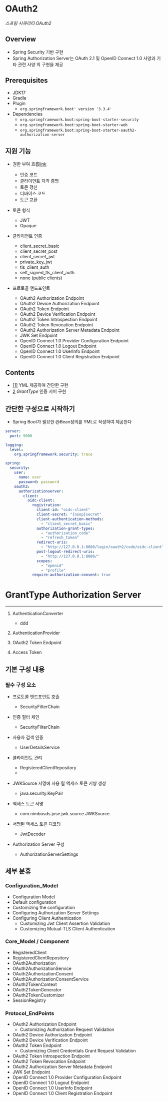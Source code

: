 # OAuth2
 _스프링 시큐리티 OAuth2_ 

## Overview

- Spring Security 기반 구현
- Spring Authorization Server는 OAuth 2.1 및 OpenID Connect 1.0 사양과 기타 관련 사양 의 구현을 제공

## Prerequisites

- JDK17
- Gradle
- Plugin
  - `org.springframework.boot' version '3.3.4'`
- Dependencies 
  - `org.springframework.boot:spring-boot-starter-security`
  - `org.springframework.boot:spring-boot-starter-web`
  - `org.springframework.boot:spring-boot-starter-oauth2-authorization-server`


## 지원 기능

- 권한 부여 흐름[link](#)
  -  인증 코드
  -  클라이언트 자격 증명
  -  토큰 갱신
  -  디바이스 코드
  -  토큰 교환
   
- 토큰 형식
  - JWT
  - Opaque
    
- 클라이언트 인증
  - client_secret_basic
  - client_secret_post
  - client_secret_jwt
  - private_key_jwt
  - tls_client_auth
  - self_signed_tls_client_auth
  - none (public clients)
    
- 프로토콜 엔드포인트
  - OAuth2 Authorization Endpoint
  - OAuth2 Device Authorization Endpoint
  - OAuth2 Token Endpoint
  - OAuth2 Device Verification Endpoint
  - OAuth2 Token Introspection Endpoint
  - OAuth2 Token Revocation Endpoint
  - OAuth2 Authorization Server Metadata Endpoint
  - JWK Set Endpoint
  - OpenID Connect 1.0 Provider Configuration Endpoint
  - OpenID Connect 1.0 Logout Endpoint
  - OpenID Connect 1.0 UserInfo Endpoint
  - OpenID Connect 1.0 Client Registration Endpoint




Contents
---
- [[1]](#간단한-구성으로-시작하기) YML 제공하여 간단한 구현
- [2](#GrantType-Authorization-Server) _GrantType_ 인증 서버 구현

## 간단한 구성으로 시작하기

- Spring Boot가 필요한 @Bean정의를 YML로 작성하여 제공한다 
```yml
server:
  port: 9000

logging:
  level:
    org.springframework.security: trace

spring:
  security:
    user:
      name: user
      password: password
    oauth2:
      authorizationserver:
        client:
          oidc-client:
            registration:
              client-id: "oidc-client"
              client-secret: "{noop}secret"
              client-authentication-methods:
                - "client_secret_basic"
              authorization-grant-types:
                - "authorization_code"
                - "refresh_token"
              redirect-uris:
                - "http://127.0.0.1:8080/login/oauth2/code/oidc-client"
              post-logout-redirect-uris:
                - "http://127.0.0.1:8080/"
              scopes:
                - "openid"
                - "profile"
            require-authorization-consent: true
```

# GrantType Authorization Server

---
1. AuthenticationConverter
    - ddd
2. AuthenticationProvider

3. OAuth2 Token Endpoint

4. Access Token

## 기본 구성 내용

### 필수 구성 요소

- 프로토콜 엔드포인트 호출
  - SecurityFilterChain

- 인증 필터 체인 
   - SecurityFilterChain

- 사용자 검색 인증 
  - UserDetailsService

- 클라이언트 관리 
  - RegisteredClientRepository
  - 
- JWKSource 서명에 사용 될 액세스 토큰 키쌍 생성
  - java.security.KeyPair
    
- 액세스 토큰 서명
  - com.nimbusds.jose.jwk.source.JWKSource.

- 서명된 액세스 토큰 디코딩
  - JwtDecoder

- Authorization Server 구성
  - AuthorizationServerSettings


## 세부 분휴

### Configuration_Model
- Configuration Model
- Default configuration
- Customizing the configuration
- Configuring Authorization Server Settings
- Configuring Client Authentication
  - Customizing Jwt Client Assertion Validation
  - Customizing Mutual-TLS Client Authentication

### Core_Model / Component

- RegisteredClient
- RegisteredClientRepository
- OAuth2Authorization
- OAuth2AuthorizationService
- OAuth2AuthorizationConsent
- OAuth2AuthorizationConsentService
- OAuth2TokenContext
- OAuth2TokenGenerator
- OAuth2TokenCustomizer
- SessionRegistry

### Protocol_EndPoints

- OAuth2 Authorization Endpoint
  - Customizing Authorization Request Validation
- OAuth2 Device Authorization Endpoint
- OAuth2 Device Verification Endpoint
- OAuth2 Token Endpoint
  - Customizing Client Credentials Grant Request Validation
- OAuth2 Token Introspection Endpoint
- OAuth2 Token Revocation Endpoint
- OAuth2 Authorization Server Metadata Endpoint
- JWK Set Endpoint
- OpenID Connect 1.0 Provider Configuration Endpoint
- OpenID Connect 1.0 Logout Endpoint
- OpenID Connect 1.0 UserInfo Endpoint
- OpenID Connect 1.0 Client Registration Endpoint

















































































